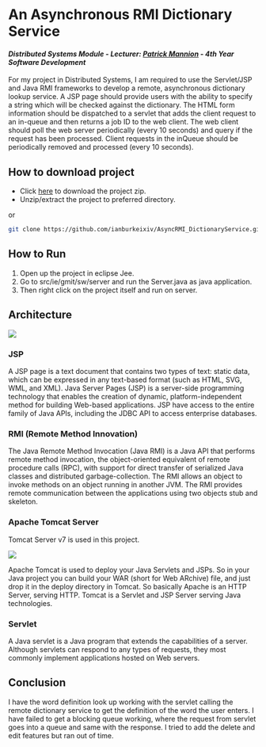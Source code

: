 # An Asynchronous RMI Dictionary Service
#### *Distributed Systems Module - Lecturer: [Patrick Mannion]() - 4th Year Software Development*
For my project in Distributed Systems, I am required to use the Servlet/JSP and Java RMI frameworks to develop a remote, asynchronous dictionary lookup service. A JSP page should provide users with the ability to specify a string which will be checked against the dictionary. The HTML form information should be dispatched to a servlet that adds the client request to an in-queue and then returns a job ID to the web client. The web client should poll the web server periodically (every 10 seconds) and query if the request has been processed. Client requests in the inQueue should be periodically removed and processed (every 10 seconds). 

## How to download project
- Click [here](https://github.com/ianburkeixiv/AsyncRMI_DictionaryService/archive/master.zip) to download the project zip.
- Unzip/extract the project to preferred directory.

or

```bash
git clone https://github.com/ianburkeixiv/AsyncRMI_DictionaryService.git
```

## How to Run
1. Open up the project in eclipse Jee.
2. Go to src/ie/gmit/sw/server and run the Server.java as java application.
3. Then right click on the project itself and run on server.

## Architecture
![](https://user-images.githubusercontent.com/22341150/34322891-9e8e3bc2-e82b-11e7-9887-cb5cdea72a0e.PNG)

### JSP
A JSP page is a text document that contains two types of text: static data, which can be expressed in any text-based format (such as HTML, SVG, WML, and XML). Java Server Pages (JSP) is a server-side programming technology that enables the creation of dynamic, platform-independent method for building Web-based applications. JSP have access to the entire family of Java APIs, including the JDBC API to access enterprise databases.

### RMI (Remote Method Innovation)
The Java Remote Method Invocation (Java RMI) is a Java API that performs remote method invocation, the object-oriented equivalent of remote procedure calls (RPC), with support for direct transfer of serialized Java classes and distributed garbage-collection. The RMI allows an object to invoke methods on an object running in another JVM. The RMI provides remote communication between the applications using two objects stub and skeleton. 

### Apache Tomcat Server
Tomcat Server v7 is used in this project.

![](https://user-images.githubusercontent.com/22341150/34322893-b1083690-e82b-11e7-9d1b-051f74e38cd2.png)

Apache Tomcat is used to deploy your Java Servlets and JSPs. So in your Java project you can build your WAR (short for Web ARchive) file, and just drop it in the deploy directory in Tomcat. So basically Apache is an HTTP Server, serving HTTP. Tomcat is a Servlet and JSP Server serving Java technologies.


### Servlet
A Java servlet is a Java program that extends the capabilities of a server. Although servlets can respond to any types of requests, they most commonly implement applications hosted on Web servers.


## Conclusion
I have the word definition look up working with the servlet calling the remote dictionary service to get the definition of the word the user enters. I have failed to get a blocking queue working, where the request from servlet goes into a queue and same with the response. I tried to add the delete and edit features but ran out of time.



